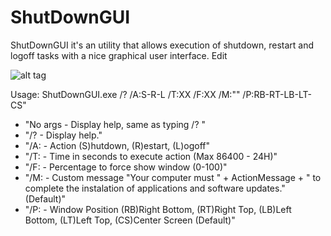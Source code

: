 # ShutDownGUI
ShutDownGUI it's an utility that allows execution of shutdown, restart and logoff tasks with a nice graphical user interface. Edit

![alt tag](https://github.com/xNuno/ShutDownGUI/blob/master/Screenshot.png?raw=true)

Usage: ShutDownGUI.exe /? /A:S-R-L /T:XX /F:XX /M:"" /P:RB-RT-LB-LT-CS" 

 - "No args - Display help, same as typing /? "
 - "/?  - Display help."
 - "/A: - Action (S)hutdown, (R)estart, (L)ogoff"
 - "/T: - Time in seconds to execute action (Max 86400 - 24H)"
 - "/F: - Percentage to force show window (0-100)"
 - "/M: - Custom message "Your computer must " + ActionMessage + " to complete the instalation of applications and software updates." (Default)"
 - "/P: - Window Position (RB)Right Bottom, (RT)Right Top, (LB)Left Bottom, (LT)Left Top, (CS)Center Screen (Default)"
